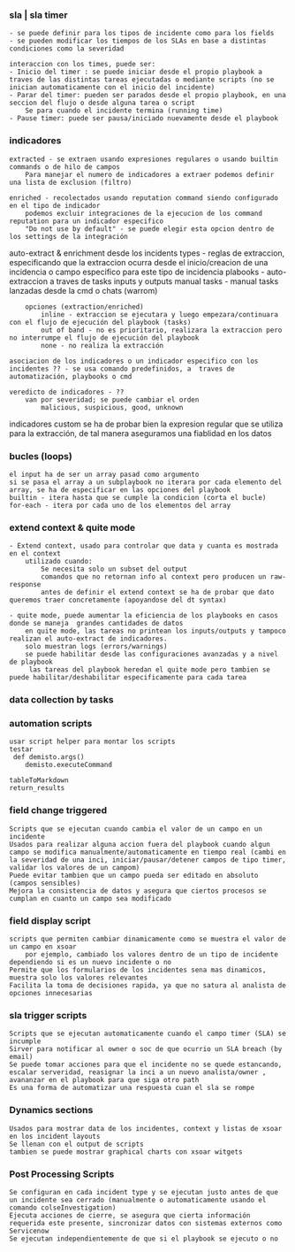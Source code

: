 ### sla | sla timer 
    - se puede definir para los tipos de incidente como para los fields
    - se pueden modificar los tiempos de los SLAs en base a distintas condiciones como la severidad 
    
    interaccion con los times, puede ser: 
    - Inicio del timer : se puede iniciar desde el propio playbook a traves de las distintas tareas ejecutadas o mediante scripts (no se inician automaticamente con el inicio del incidente) 
    - Parar del timer: pueden ser parados desde el propio playbook, en una seccion del flujo o desde alguna tarea o script
        Se para cuando el incidente termina (running time) 
    - Pause timer: puede ser pausa/iniciado nuevamente desde el playbook 
        
### indicadores     
    extracted - se extraen usando expresiones regulares o usando builtin commands o de hilo de campos 
        Para manejar el numero de indicadores a extraer podemos definir una lista de exclusion (filtro) 
    
    enriched - recolectados usando reputation command siendo configurado en el tipo de indicador 
        podemos excluir integraciones de la ejecucion de los command reputation para un indicador especifico 
        "Do not use by default" - se puede elegir esta opcion dentro de los settings de la integración 
        
auto-extract & enrichment 
    desde los incidents types - reglas de extraccion, especificando que la extraccion ocurra desde el inicio/creacion de una incidencia o campo especifico para este tipo de incidencia 
    plabooks - auto-extraccion a traves de tasks inputs y outputs 
    manual tasks - manual tasks lanzadas desde la cmd o chats (warrom) 
        
        opciones (extraction/enriched) 
            inline - extraccion se ejecutara y luego empezara/continuara con el flujo de ejecución del playbook (tasks) 
            out of band - no es prioritario, realizara la extraccion pero no interrumpe el flujo de ejecución del playbook
            none - no realiza la extracción 
    
    asociacion de los indicadores o un indicador especifico con los incidentes ?? - se usa comando predefinidos, a  traves de automatización, playbooks o cmd 
    
    veredicto de indicadores - ??
        van por severidad; se puede cambiar el orden 
            malicious, suspicious, good, unknown 
    
indicadores custom 
    se ha de probar bien la expresion regular que se utiliza para la extracción, de tal manera aseguramos una fiablidad en los datos 
    
### bucles (loops)  
    el input ha de ser un array pasad como argumento 
    si se pasa el array a un subplaybook no iterara por cada elemento del array, se ha de especificar en las opciones del playbook 
    builtin - itera hasta que se cumple la condicion (corta el bucle) 
    for-each - itera por cada uno de los elementos del array 

### extend context & quite mode 
    - Extend context, usado para controlar que data y cuanta es mostrada en el context 
        utilizado cuando: 
            Se necesita solo un subset del output 
            comandos que no retornan info al context pero producen un raw-response 
            antes de definir el extend context se ha de probar que dato queremos traer concretamente (apoyandose del dt syntax)
            
    - quite mode, puede aumentar la eficiencia de los playbooks en casos donde se maneja  grandes cantidades de datos
        en quite mode, las tareas no printean los inputs/outputs y tampoco realizan el auto-extract de indicadores. 
        solo muestran logs (errors/warnings)
        se puede habilitar desde las configuraciones avanzadas y a nivel de playbook
         las tareas del playbook heredan el quite mode pero tambien se puede habilitar/deshabilitar especificamente para cada tarea 
### data collection by tasks 
    
### automation scripts 
    usar script helper para montar los scripts 
    testar
     def demisto.args()
        demisto.executeCommand
        
    tableToMarkdown 
    return_results

### field change triggered 
    Scripts que se ejecutan cuando cambia el valor de un campo en un incidente 
    Usados para realizar alguna accion fuera del playbook cuando algun campo se modifica manualmente/automaticamente en tiempo real (cambi en la severidad de una inci, iniciar/pausar/detener campos de tipo timer, validar los valores de un campom)
    Puede evitar tambien que un campo pueda ser editado en absoluto (campos sensibles)
    Mejora la consistencia de datos y asegura que ciertos procesos se cumplan en cuanto un campo sea modificado 

    
### field display script 
    scripts que permiten cambiar dinamicamente como se muestra el valor de un campo en xsoar
        por ejemplo, cambiado los valores dentro de un tipo de incidente dependiendo si es un nuevo incidente o no 
    Permite que los formularios de los incidentes sena mas dinamicos, muestra solo los valores relevantes
    Facilita la toma de decisiones rapida, ya que no satura al analista de opciones innecesarias 

        
### sla trigger scripts 
    Scripts que se ejecutan automaticamente cuando el campo timer (SLA) se incumple 
    Sirver para notificar al owner o soc de que ocurrio un SLA breach (by email)
    Se puede tomar acciones para que el incidente no se quede estancando, escalar serveridad, reasignar la inci a un nuevo analista/owner , avananzar en el playbook para que siga otro path 
    Es una forma de automatizar una respuesta cuan el sla se rompe 
    
        
### Dynamics sections 
    Usados para mostrar data de los incidentes, context y listas de xsoar en los incident layouts 
    Se llenan con el output de scripts 
    tambien se puede mostrar graphical charts con xsoar witgets 

### Post Processing Scripts
    Se configuran en cada incident type y se ejecutan justo antes de que un incidente sea cerrado (manualmente o automaticamente usando el comando colseInvestigation)
    Ejecuta acciones de cierre, se asegura que cierta información requerida este presente, sincronizar datos con sistemas externos como Servicenow
    Se ejecutan independientemente de que si el playbook se ejecuto o no
